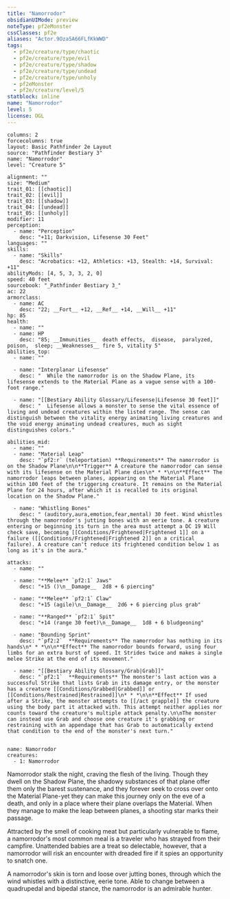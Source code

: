 ```yaml
---
title: "Namorrodor"
obsidianUIMode: preview
noteType: pf2eMonster
cssClasses: pf2e
aliases: "Actor.9Oza5A66FLfKkWWD" 
tags:
  - pf2e/creature/type/chaotic
  - pf2e/creature/type/evil
  - pf2e/creature/type/shadow
  - pf2e/creature/type/undead
  - pf2e/creature/type/unholy
  - pf2eMonster
  - pf2e/creature/level/5
statblock: inline
name: "Namorrodor"
level: 5
license: OGL
---
```


```statblock
columns: 2
forcecolumns: true
layout: Basic Pathfinder 2e Layout
source: "Pathfinder Bestiary 3"
name: "Namorrodor"
level: "Creature 5"

alignment: ""
size: "Medium"
trait_01: [[chaotic]]
trait_02: [[evil]]
trait_03: [[shadow]]
trait_04: [[undead]]
trait_05: [[unholy]]
modifier: 11
perception:
  - name: "Perception"
    desc: "+11; Darkvision, Lifesense 30 Feet"
languages: ""
skills:
  - name: "Skills"
    desc: "Acrobatics: +12, Athletics: +13, Stealth: +14, Survival: +11"
abilityMods: [4, 5, 3, 3, 2, 0]
speed: 40 feet
sourcebook: "_Pathfinder Bestiary 3_"
ac: 22
armorclass:
  - name: AC
    desc: "22; __Fort__ +12, __Ref__ +14, __Will__ +11"
hp: 85
health:
  - name: ""
  - name: HP
    desc: "85; __Immunities__  death effects,  disease,  paralyzed,  poison,  sleep; __Weaknesses__ fire 5, vitality 5"
abilities_top:
  - name: ""

  - name: "Interplanar Lifesense"
    desc: "  While the namorrodor is on the Shadow Plane, its lifesense extends to the Material Plane as a vague sense with a 100-foot range."

  - name: "[[Bestiary Ability Glossary/Lifesense|Lifesense 30 feet]]"
    desc: "  Lifesense allows a monster to sense the vital essence of living and undead creatures within the listed range. The sense can distinguish between the vitality energy animating living creatures and the void energy animating undead creatures, much as sight distinguishes colors."

abilities_mid:
  - name: ""
  - name: "Material Leap"
    desc: "`pf2:r` (teleportation) **Requirements** The namorrodor is on the Shadow Plane\n\n**Trigger** A creature the namorrodor can sense with its lifesense on the Material Plane dies\n* * *\n\n**Effect** The namorrodor leaps between planes, appearing on the Material Plane within 100 feet of the triggering creature. It remains on the Material Plane for 24 hours, after which it is recalled to its original location on the Shadow Plane."

  - name: "Whistling Bones"
    desc: " (auditory,aura,emotion,fear,mental) 30 feet. Wind whistles through the namorrodor's jutting bones with an eerie tone. A creature entering or beginning its turn in the area must attempt a DC 19 Will check save, becoming [[Conditions/Frightened|Frightened 1]] on a failure ([[Conditions/Frightened|Frightened 2]] on a critical failure). A creature can't reduce its frightened condition below 1 as long as it's in the aura."

attacks:
  - name: ""

  - name: "**Melee** `pf2:1` Jaws"
    desc: "+15 ()\n__Damage__  2d8 + 6 piercing"

  - name: "**Melee** `pf2:1` Claw"
    desc: "+15 (agile)\n__Damage__  2d6 + 6 piercing plus grab"

  - name: "**Ranged** `pf2:1` Spit"
    desc: "+14 (range 30 feet)\n__Damage__  1d8 + 6 bludgeoning"

  - name: "Bounding Sprint"
    desc: "`pf2:2`  **Requirements** The namorrodor has nothing in its hands\n* * *\n\n**Effect** The namorrodor bounds forward, using four limbs for an extra burst of speed. It Strides twice and makes a single melee Strike at the end of its movement."

  - name: "[[Bestiary Ability Glossary/Grab|Grab]]"
    desc: "`pf2:1`  **Requirements** The monster's last action was a successful Strike that lists Grab in its damage entry, or the monster has a creature [[Conditions/Grabbed|Grabbed]] or [[Conditions/Restrained|Restrained]]\n* * *\n\n**Effect** If used after a Strike, the monster attempts to [[/act grapple]] the creature using the body part it attacked with. This attempt neither applies nor counts toward the creature's multiple attack penalty.\n\nThe monster can instead use Grab and choose one creature it's grabbing or restraining with an appendage that has Grab to automatically extend that condition to the end of the monster's next turn."
 
```

```encounter-table
name: Namorrodor
creatures:
  - 1: Namorrodor
```



Namorrodor stalk the night, craving the flesh of the living. Though they dwell on the Shadow Plane, the shadowy substances of that plane offer them only the barest sustenance, and they forever seek to cross over onto the Material Plane-yet they can make this journey only on the eve of a death, and only in a place where their plane overlaps the Material. When they manage to make the leap between planes, a shooting star marks their passage.

Attracted by the smell of cooking meat but particularly vulnerable to flame, a namorrodor's most common meal is a traveler who has strayed from their campfire. Unattended babies are a treat so delectable, however, that a namorrodor will risk an encounter with dreaded fire if it spies an opportunity to snatch one.

A namorrodor's skin is torn and loose over jutting bones, through which the wind whistles with a distinctive, eerie tone. Able to change between a quadrupedal and bipedal stance, the namorrodor is an admirable hunter.
